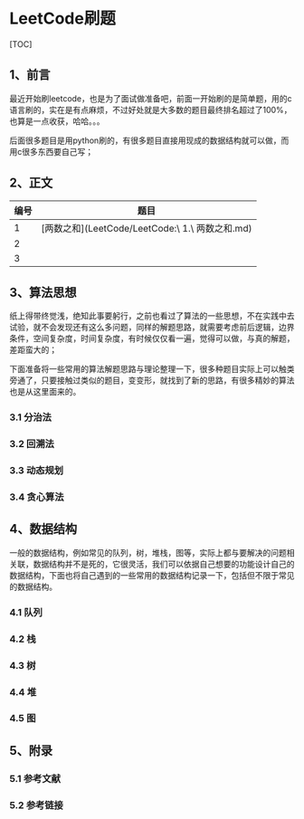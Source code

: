 # LeetCode刷题

[TOC]



## 1、前言

​	最近开始刷leetcode，也是为了面试做准备吧，前面一开始刷的是简单题，用的c语言刷的，实在是有点麻烦，不过好处就是大多数的题目最终排名超过了100%，也算是一点收获，哈哈。。。

​	后面很多题目是用python刷的，有很多题目直接用现成的数据结构就可以做，而用c很多东西要自己写；



## 2、正文

| 编号 | 题目                                            |
| ---- | ----------------------------------------------- |
| 1    | [两数之和](LeetCode/LeetCode:\ 1.\ 两数之和.md) |
| 2    |                                                 |
| 3    |                                                 |



## 3、算法思想

​	纸上得带终觉浅，绝知此事要躬行，之前也看过了算法的一些思想，不在实践中去试验，就不会发现还有这么多问题，同样的解题思路，就需要考虑前后逻辑，边界条件，空间复杂度，时间复杂度，有时候仅仅看一遍，觉得可以做，与真的解题，差距蛮大的；

​	下面准备将一些常用的算法解题思路与理论整理一下，很多种题目实际上可以触类旁通了，只要接触过类似的题目，变变形，就找到了新的思路，有很多精妙的算法也是从这里面来的。

### 3.1 分治法

### 3.2 回溯法

### 3.3 动态规划

### 3.4 贪心算法



## 4、数据结构

​	一般的数据结构，例如常见的队列，树，堆栈，图等，实际上都与要解决的问题相关联，数据结构并不是死的，它很灵活，我们可以依据自己想要的功能设计自己的数据结构，下面也将自己遇到的一些常用的数据结构记录一下，包括但不限于常见的数据结构。

### 4.1 队列

### 4.2 栈

### 4.3 树

### 4.4 堆

### 4.5 图







## 5、附录

### 5.1 参考文献



### 5.2 参考链接



